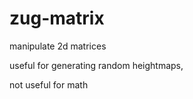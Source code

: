 # zug-matrix

manipulate 2d matrices

useful for generating random heightmaps, 

not useful for math